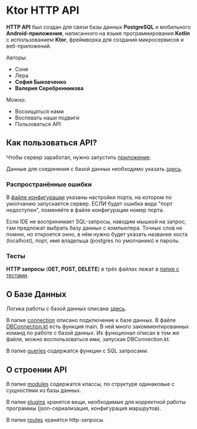# Ktor HTTP API

**HTTP API** был создан для связи базы данных **PostgreSQL** 
и мобильного **Android-приложения**, написанного на языке 
программирования **Kotlin** с использованием **Ktor**, 
фреймворка для создания микросервисов и веб-приложений.

Авторы:
- Соня 
- Лера
- **София Быковченко**
- **Валерия Серебренникова**

Можно:
- Восхищаться нами
- Воспевать наши подвиги
- Пользоваться API

## Как пользоваться API?

Чтобы сервер заработал, нужно запустить 
[приложение](src/main/kotlin/com/example/Application.kt).

Данные для соединения с базой данных необходимо указать 
[здесь](src/main/kotlin/com/example/database/connection/DBProperties.kt).

### Распространённые ошибки

В [файле конфигурации](src/main/resources/application.conf) 
указаны настройки порта, на котором по умолчанию запускается 
сервер. ЕСЛИ будет ошибка вида "порт недоступен", поменяйте 
в файле конфигурации номер порта.

Если IDE не воспринимает SQL-запросы, наводим мышкой на запрос,
там предложат выбрать базу данных с компьютера. Точных слов 
не помню, но откроется окно, в нём нужно будет указать 
название хоста (localhost), порт, имя владельца 
(postgres по умолчанию) и пароль.


### Тесты

**HTTP запросы** (**GET, POST, DELETE**) в трёх файлах лежат 
в [папке с тестами](src/test/kotlin). 



## О Базе Данных
Логика работы с базой данных описана 
[здесь](src/main/kotlin/com/example/database).

В папке 
[connection](src/main/kotlin/com/example/database/connection) 
описано подключение к базе данных. 
В файле 
[DBConnection.kt](src/main/kotlin/com/example/database/connection/DBConnection.kt) 
есть функция main. В ней много закомментированных команд 
по работе с базой данных. Их функционал описан в том 
же файле, можно воспользоваться ими, запуская 
DBConnection.kt.

В папке 
[queries](src/main/kotlin/com/example/database/queries) 
содержатся функции с SQL запросами.

## О строении API
В папке 
[modules](src/main/kotlin/com/example/modules) 
содержатся классы, по структуре одинаковые
с сущностями из базы данных.

В папке 
[plugins](src/main/kotlin/com/example/plugins) 
хранятся вещи, необходимые для корректной 
работы программы (json-сериализация, конфигурация 
маршрутов).

В папке 
[routes](src/main/kotlin/com/example/routes) 
хранятся http-запросы.